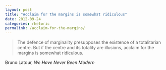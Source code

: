 ```yaml
---
layout: post
title: "Acclaim for the margins is somewhat ridiculous"
date: 2012-09-24
categories: rhetoric
permalink: /acclaim-for-the-margins/
---
```


> The defence of marginality presupposes the existence of a totalitarian centre. But if the centre and its totality are illusions, acclaim for the margins is somewhat ridiculous.

Bruno Latour, *We Have Never Been Modern*